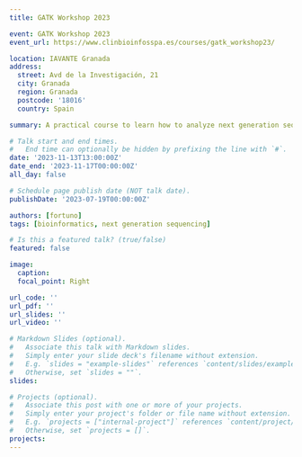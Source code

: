 ```yaml
---
title: GATK Workshop 2023

event: GATK Workshop 2023
event_url: https://www.clinbioinfosspa.es/courses/gatk_workshop23/

location: IAVANTE Granada
address:
  street: Avd de la Investigación, 21
  city: Granada
  region: Granada
  postcode: '18016'
  country: Spain

summary: A practical course to learn how to analyze next generation sequencing data, from raw reads to diagnostic and secondary findings

# Talk start and end times.
#   End time can optionally be hidden by prefixing the line with `#`.
date: '2023-11-13T13:00:00Z'
date_end: '2023-11-17T00:00:00Z'
all_day: false

# Schedule page publish date (NOT talk date).
publishDate: '2023-07-19T00:00:00Z'

authors: [fortuno]
tags: [bioinformatics, next generation sequencing]

# Is this a featured talk? (true/false)
featured: false

image:
  caption:
  focal_point: Right

url_code: ''
url_pdf: ''
url_slides: ''
url_video: ''

# Markdown Slides (optional).
#   Associate this talk with Markdown slides.
#   Simply enter your slide deck's filename without extension.
#   E.g. `slides = "example-slides"` references `content/slides/example-slides.md`.
#   Otherwise, set `slides = ""`.
slides:

# Projects (optional).
#   Associate this post with one or more of your projects.
#   Simply enter your project's folder or file name without extension.
#   E.g. `projects = ["internal-project"]` references `content/project/deep-learning/index.md`.
#   Otherwise, set `projects = []`.
projects:
---
```

